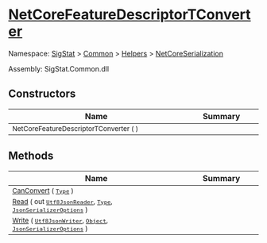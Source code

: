 # [NetCoreFeatureDescriptorTConverter](./NetCoreFeatureDescriptorTConverter.md)

Namespace: [SigStat]() > [Common](./../../README.md) > [Helpers](./../README.md) > [NetCoreSerialization](./README.md)

Assembly: SigStat.Common.dll


## Constructors

| Name | Summary | 
| --- | --- | 
| <sub>NetCoreFeatureDescriptorTConverter (  )</sub><img width=200/>  | <sub></sub><img width=200/>  | <br>


## Methods

| Name | Summary | 
| --- | --- | 
| <sub>[CanConvert](./Methods/NetCoreFeatureDescriptorTConverter-100664076.md) ( [`Type`](https://docs.microsoft.com/en-us/dotnet/api/System.Type) )</sub><img width=200/>  | <sub></sub><img width=200/>  | <br>
| <sub>[Read](./Methods/NetCoreFeatureDescriptorTConverter-100664077.md) ( out [`Utf8JsonReader`](https://docs.microsoft.com/en-us/dotnet/api/System.Text.Json.Utf8JsonReader), [`Type`](https://docs.microsoft.com/en-us/dotnet/api/System.Type), [`JsonSerializerOptions`](https://docs.microsoft.com/en-us/dotnet/api/System.Text.Json.JsonSerializerOptions) )</sub><img width=200/>  | <sub></sub><img width=200/>  | <br>
| <sub>[Write](./Methods/NetCoreFeatureDescriptorTConverter-100664078.md) ( [`Utf8JsonWriter`](https://docs.microsoft.com/en-us/dotnet/api/System.Text.Json.Utf8JsonWriter), [`Object`](https://docs.microsoft.com/en-us/dotnet/api/System.Object), [`JsonSerializerOptions`](https://docs.microsoft.com/en-us/dotnet/api/System.Text.Json.JsonSerializerOptions) )</sub><img width=200/>  | <sub></sub><img width=200/>  | <br>



